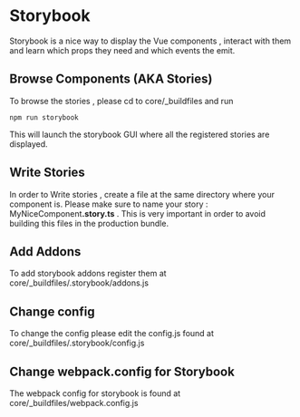 # Storybook
Storybook is a nice way to display the Vue components , interact with them and learn which props they need and which events the emit.
## Browse Components (AKA Stories)
To browse the stories , please cd to core/_buildfiles and run 
```
npm run storybook
```
This will launch the storybook GUI where all the registered stories are displayed.

## Write Stories
In order to Write stories , create a file at the same directory where your component is. Please make sure to name your story : MyNiceComponent<b>.story.ts</b>
. This is very important in order to avoid building this files in the production bundle.
## Add Addons
To add storybook addons register them at core/_buildfiles/.storybook/addons.js
## Change config
To change the config please edit the config.js found at core/_buildfiles/.storybook/config.js
## Change webpack.config for Storybook
The webpack config for storybook is found at core/_buildfiles/webpack.config.js